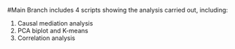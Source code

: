 #Main Branch includes 4 scripts showing the analysis carried out, including:

1. Causal mediation analysis
2. PCA biplot and K-means
4. Correlation analysis
